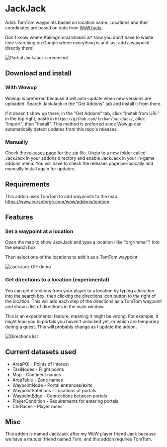 # JackJack
Adds TomTom waypoints based on location name. Locations and their coordinates are based on data from [WoW.tools](https://wow.tools/).

Don't know where Kalimgrimmardrassil is? Now you don't have to waste time searching on Google where everything is and just add a waypoint directly there!

![Partial JackJack screenshot](https://user-images.githubusercontent.com/56131910/191909018-2b00b953-d34d-4a43-8aa9-48dee3f9ce19.png)

## Download and install
### With Wowup
Wowup is preferred because it will auto-update when new versions are uploaded. Search JackJack in the "Get Addons" tab and install it from there.

If it doesn't show up there, in the "Get Addons" tab, click "Install from URL" in the top right, paste in `https://github.com/fechan/JackJack/`, click "Import", then "Install". This method is preferred since Wowup can automatically detect updates from this repo's releases.

### Manually
Check the [releases page](https://github.com/fechan/JackJack/releases) for the zip file. Unzip to a new folder called JackJack in your addons directory and enable JackJack in your in-game addons menu. You will have to check the releases page periodically and manually install again for updates.

## Requirements
This addon uses TomTom to add waypoints to the map. https://www.curseforge.com/wow/addons/tomtom

## Features
### Set a waypoint at a location
Open the map to show JackJack and type a location (like "orgrimmar") into the search box

Then select one of the locations to add it as a TomTom waypoint.

![JackJack GIF demo](https://user-images.githubusercontent.com/56131910/158125400-dd507318-5fa8-4fd2-af0a-ea8a9a09f8d5.gif)

### Get directions to a location (experimental)
You can get directions from your player to a location by typing a location into the search box, then clicking the directions icon button to the right of the location. This will add each step of the directions as a TomTom waypoint and show a list of directions in the main window.

This is an experimental feature, meaning it might be wrong. For example, it might lead you to portals you haven't unlocked yet, or which are temporary during a quest. This will probably change as I update the addon.

![Directions list](https://user-images.githubusercontent.com/56131910/191909189-17fe210e-9f45-4de1-bfc8-cc579c88960c.png)


## Current datasets used
* AreaPOI - Points of Interest
* TaxiNodes - Flight points
* Map - Continent names
* AreaTable - Zone names
* WaypointNode - Portal entrances/exits
* WaypointSafeLocs - Locations of portals
* WaypointEdge - Connections between portals
* PlayerCondition - Requirements for entering portals
* ChrRaces - Player races

## Misc
This addon is named JackJack after my WoW player friend Jack because we have a mututal friend named Tom, and this addon requires TomTom.
